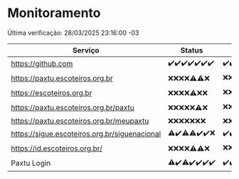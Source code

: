 # Monitoramento

Última verificação: 28/03/2025 23:16:00 -03

|Serviço|Status|Últimas 24h|
|---|---|---|
|https://github.com|<span title="2025-03-22: OK=23">✔️</span><span title="2025-03-23: OK=23">✔️</span><span title="2025-03-24: OK=23">✔️</span><span title="2025-03-25: OK=23">✔️</span><span title="2025-03-26: OK=23">✔️</span><span title="2025-03-27: OK=23">✔️</span><span title="2025-03-28: OK=1">✔️</span>|<span title="27/03/2025 23:19:00 -03 : 200">✔️</span><span title="28/03/2025 00:25:00 -03 : 200">✔️</span><span title="28/03/2025 01:10:00 -03 : 200">✔️</span><span title="28/03/2025 02:09:00 -03 : 200">✔️</span><span title="28/03/2025 03:13:00 -03 : 200">✔️</span><span title="28/03/2025 04:09:00 -03 : 200">✔️</span><span title="28/03/2025 05:12:00 -03 : 200">✔️</span><span title="28/03/2025 06:09:00 -03 : 200">✔️</span><span title="28/03/2025 07:09:00 -03 : 200">✔️</span><span title="28/03/2025 08:07:00 -03 : 200">✔️</span><span title="28/03/2025 09:16:00 -03 : 200">✔️</span><span title="28/03/2025 10:18:00 -03 : 200">✔️</span><span title="28/03/2025 11:08:00 -03 : 200">✔️</span><span title="28/03/2025 12:08:00 -03 : 200">✔️</span><span title="28/03/2025 13:10:00 -03 : 200">✔️</span><span title="28/03/2025 14:08:00 -03 : 200">✔️</span><span title="28/03/2025 15:12:00 -03 : 200">✔️</span><span title="28/03/2025 16:07:00 -03 : 200">✔️</span><span title="28/03/2025 17:10:00 -03 : 200">✔️</span><span title="28/03/2025 18:07:00 -03 : 200">✔️</span><span title="28/03/2025 19:08:00 -03 : 200">✔️</span><span title="28/03/2025 20:08:00 -03 : 200">✔️</span><span title="28/03/2025 21:42:00 -03 : 200">✔️</span><span title="28/03/2025 23:16:00 -03 : 200">✔️</span>|
|https://paxtu.escoteiros.org.br|<span title="2025-03-22: Falhas=23">❌</span><span title="2025-03-23: Falhas=23">❌</span><span title="2025-03-24: Falhas=23">❌</span><span title="2025-03-25: Falhas=23">❌</span><span title="2025-03-26: OK=2, Falhas=21">⚠️</span><span title="2025-03-27: OK=8, Falhas=15">⚠️</span><span title="2025-03-28: Falhas=1">❌</span>|<span title="27/03/2025 23:19:00 -03 : 403">❌</span><span title="28/03/2025 00:25:00 -03 : 403">❌</span><span title="28/03/2025 01:10:00 -03 : 200">✔️</span><span title="28/03/2025 02:09:00 -03 : 403">❌</span><span title="28/03/2025 03:13:00 -03 : 403">❌</span><span title="28/03/2025 04:09:00 -03 : 403">❌</span><span title="28/03/2025 05:12:00 -03 : 403">❌</span><span title="28/03/2025 06:09:00 -03 : 403">❌</span><span title="28/03/2025 07:09:00 -03 : 403">❌</span><span title="28/03/2025 08:07:00 -03 : 403">❌</span><span title="28/03/2025 09:16:00 -03 : 403">❌</span><span title="28/03/2025 10:18:00 -03 : 403">❌</span><span title="28/03/2025 11:08:00 -03 : 403">❌</span><span title="28/03/2025 12:08:00 -03 : 403">❌</span><span title="28/03/2025 13:10:00 -03 : 403">❌</span><span title="28/03/2025 14:08:00 -03 : 403">❌</span><span title="28/03/2025 15:12:00 -03 : 200">✔️</span><span title="28/03/2025 16:07:00 -03 : 403">❌</span><span title="28/03/2025 17:10:00 -03 : 403">❌</span><span title="28/03/2025 18:07:00 -03 : 403">❌</span><span title="28/03/2025 19:08:00 -03 : 403">❌</span><span title="28/03/2025 20:08:00 -03 : 403">❌</span><span title="28/03/2025 21:42:00 -03 : 403">❌</span><span title="28/03/2025 23:16:00 -03 : 403">❌</span>|
|https://escoteiros.org.br|<span title="2025-03-22: Falhas=23">❌</span><span title="2025-03-23: Falhas=23">❌</span><span title="2025-03-24: Falhas=23">❌</span><span title="2025-03-25: Falhas=23">❌</span><span title="2025-03-26: OK=1, Falhas=22">⚠️</span><span title="2025-03-27: Falhas=23">❌</span><span title="2025-03-28: Falhas=1">❌</span>|<span title="27/03/2025 23:19:00 -03 : 403">❌</span><span title="28/03/2025 00:25:00 -03 : 403">❌</span><span title="28/03/2025 01:10:00 -03 : 403">❌</span><span title="28/03/2025 02:09:00 -03 : 403">❌</span><span title="28/03/2025 03:13:00 -03 : 403">❌</span><span title="28/03/2025 04:09:00 -03 : 403">❌</span><span title="28/03/2025 05:12:00 -03 : 403">❌</span><span title="28/03/2025 06:09:00 -03 : 403">❌</span><span title="28/03/2025 07:09:00 -03 : 403">❌</span><span title="28/03/2025 08:07:00 -03 : 403">❌</span><span title="28/03/2025 09:16:00 -03 : 403">❌</span><span title="28/03/2025 10:18:00 -03 : 403">❌</span><span title="28/03/2025 11:08:00 -03 : 403">❌</span><span title="28/03/2025 12:08:00 -03 : 403">❌</span><span title="28/03/2025 13:10:00 -03 : 403">❌</span><span title="28/03/2025 14:08:00 -03 : 403">❌</span><span title="28/03/2025 15:12:00 -03 : 403">❌</span><span title="28/03/2025 16:07:00 -03 : 403">❌</span><span title="28/03/2025 17:10:00 -03 : 200">✔️</span><span title="28/03/2025 18:07:00 -03 : 403">❌</span><span title="28/03/2025 19:08:00 -03 : 403">❌</span><span title="28/03/2025 20:08:00 -03 : 403">❌</span><span title="28/03/2025 21:42:00 -03 : 403">❌</span><span title="28/03/2025 23:16:00 -03 : 403">❌</span>|
|https://paxtu.escoteiros.org.br/paxtu|<span title="2025-03-22: Falhas=23">❌</span><span title="2025-03-23: Falhas=23">❌</span><span title="2025-03-24: Falhas=23">❌</span><span title="2025-03-25: Falhas=23">❌</span><span title="2025-03-26: Falhas=23">❌</span><span title="2025-03-27: OK=2, Falhas=21">⚠️</span><span title="2025-03-28: Falhas=1">❌</span>|<span title="27/03/2025 23:19:00 -03 : 403">❌</span><span title="28/03/2025 00:25:00 -03 : 403">❌</span><span title="28/03/2025 01:10:00 -03 : 403">❌</span><span title="28/03/2025 02:09:00 -03 : 403">❌</span><span title="28/03/2025 03:13:00 -03 : 403">❌</span><span title="28/03/2025 04:09:00 -03 : 403">❌</span><span title="28/03/2025 05:12:00 -03 : 200">✔️</span><span title="28/03/2025 06:09:00 -03 : 403">❌</span><span title="28/03/2025 07:09:00 -03 : 403">❌</span><span title="28/03/2025 08:07:00 -03 : 403">❌</span><span title="28/03/2025 09:16:00 -03 : 403">❌</span><span title="28/03/2025 10:18:00 -03 : 403">❌</span><span title="28/03/2025 11:08:00 -03 : 403">❌</span><span title="28/03/2025 12:08:00 -03 : 403">❌</span><span title="28/03/2025 13:10:00 -03 : 403">❌</span><span title="28/03/2025 14:08:00 -03 : 403">❌</span><span title="28/03/2025 15:12:00 -03 : 403">❌</span><span title="28/03/2025 16:07:00 -03 : 403">❌</span><span title="28/03/2025 17:10:00 -03 : 403">❌</span><span title="28/03/2025 18:07:00 -03 : 200">✔️</span><span title="28/03/2025 19:08:00 -03 : 403">❌</span><span title="28/03/2025 20:08:00 -03 : 403">❌</span><span title="28/03/2025 21:42:00 -03 : 403">❌</span><span title="28/03/2025 23:16:00 -03 : 403">❌</span>|
|https://paxtu.escoteiros.org.br/meupaxtu|<span title="2025-03-22: Falhas=23">❌</span><span title="2025-03-23: Falhas=23">❌</span><span title="2025-03-24: Falhas=23">❌</span><span title="2025-03-25: Falhas=23">❌</span><span title="2025-03-26: Falhas=23">❌</span><span title="2025-03-27: Falhas=23">❌</span><span title="2025-03-28: Falhas=1">❌</span>|<span title="27/03/2025 23:19:00 -03 : 403">❌</span><span title="28/03/2025 00:25:00 -03 : 403">❌</span><span title="28/03/2025 01:11:00 -03 : 403">❌</span><span title="28/03/2025 02:09:00 -03 : 403">❌</span><span title="28/03/2025 03:13:00 -03 : 403">❌</span><span title="28/03/2025 04:09:00 -03 : 403">❌</span><span title="28/03/2025 05:12:00 -03 : 403">❌</span><span title="28/03/2025 06:09:00 -03 : 403">❌</span><span title="28/03/2025 07:09:00 -03 : 403">❌</span><span title="28/03/2025 08:07:00 -03 : 403">❌</span><span title="28/03/2025 09:16:00 -03 : 403">❌</span><span title="28/03/2025 10:18:00 -03 : 403">❌</span><span title="28/03/2025 11:08:00 -03 : 403">❌</span><span title="28/03/2025 12:08:00 -03 : 403">❌</span><span title="28/03/2025 13:10:00 -03 : 403">❌</span><span title="28/03/2025 14:08:00 -03 : 403">❌</span><span title="28/03/2025 15:12:00 -03 : 403">❌</span><span title="28/03/2025 16:07:00 -03 : 403">❌</span><span title="28/03/2025 17:10:00 -03 : 403">❌</span><span title="28/03/2025 18:07:00 -03 : 403">❌</span><span title="28/03/2025 19:08:00 -03 : 403">❌</span><span title="28/03/2025 20:08:00 -03 : 403">❌</span><span title="28/03/2025 21:42:00 -03 : 403">❌</span><span title="28/03/2025 23:16:00 -03 : 403">❌</span>|
|https://sigue.escoteiros.org.br/siguenacional|<span title="2025-03-22: OK=22, Falhas=1">⚠️</span><span title="2025-03-23: OK=23">✔️</span><span title="2025-03-24: OK=22, Falhas=1">⚠️</span><span title="2025-03-25: OK=22, Falhas=1">⚠️</span><span title="2025-03-26: OK=23">✔️</span><span title="2025-03-27: OK=23">✔️</span><span title="2025-03-28: Falhas=1">❌</span>|<span title="27/03/2025 23:19:00 -03 : 200">✔️</span><span title="28/03/2025 00:25:00 -03 : 200">✔️</span><span title="28/03/2025 01:11:00 -03 : 200">✔️</span><span title="28/03/2025 02:09:00 -03 : 200">✔️</span><span title="28/03/2025 03:13:00 -03 : 200">✔️</span><span title="28/03/2025 04:09:00 -03 : 200">✔️</span><span title="28/03/2025 05:12:00 -03 : 200">✔️</span><span title="28/03/2025 06:09:00 -03 : 200">✔️</span><span title="28/03/2025 07:09:00 -03 : 200">✔️</span><span title="28/03/2025 08:07:00 -03 : 200">✔️</span><span title="28/03/2025 09:16:00 -03 : 200">✔️</span><span title="28/03/2025 10:18:00 -03 : 200">✔️</span><span title="28/03/2025 11:08:00 -03 : 200">✔️</span><span title="28/03/2025 12:08:00 -03 : 200">✔️</span><span title="28/03/2025 13:10:00 -03 : 200">✔️</span><span title="28/03/2025 14:08:00 -03 : 200">✔️</span><span title="28/03/2025 15:12:00 -03 : 200">✔️</span><span title="28/03/2025 16:07:00 -03 : 200">✔️</span><span title="28/03/2025 17:10:00 -03 : 200">✔️</span><span title="28/03/2025 18:07:00 -03 : 200">✔️</span><span title="28/03/2025 19:08:00 -03 : 200">✔️</span><span title="28/03/2025 20:08:00 -03 : 200">✔️</span><span title="28/03/2025 21:42:00 -03 : 200">✔️</span><span title="28/03/2025 23:16:00 -03 : 200">✔️</span>|
|https://id.escoteiros.org.br/|<span title="2025-03-22: Falhas=23">❌</span><span title="2025-03-23: Falhas=23">❌</span><span title="2025-03-24: Falhas=23">❌</span><span title="2025-03-25: Falhas=23">❌</span><span title="2025-03-26: OK=2, Falhas=21">⚠️</span><span title="2025-03-27: OK=7, Falhas=16">⚠️</span><span title="2025-03-28: Falhas=1">❌</span>|<span title="27/03/2025 23:19:00 -03 : 403">❌</span><span title="28/03/2025 00:25:00 -03 : 403">❌</span><span title="28/03/2025 01:11:00 -03 : 403">❌</span><span title="28/03/2025 02:09:00 -03 : 403">❌</span><span title="28/03/2025 03:13:00 -03 : 403">❌</span><span title="28/03/2025 04:09:00 -03 : 403">❌</span><span title="28/03/2025 05:12:00 -03 : 403">❌</span><span title="28/03/2025 06:09:00 -03 : 200">✔️</span><span title="28/03/2025 07:09:00 -03 : 403">❌</span><span title="28/03/2025 08:07:00 -03 : 403">❌</span><span title="28/03/2025 09:16:00 -03 : 403">❌</span><span title="28/03/2025 10:18:00 -03 : 403">❌</span><span title="28/03/2025 11:08:00 -03 : 403">❌</span><span title="28/03/2025 12:08:00 -03 : 200">✔️</span><span title="28/03/2025 13:10:00 -03 : 200">✔️</span><span title="28/03/2025 14:08:00 -03 : 403">❌</span><span title="28/03/2025 15:12:00 -03 : 200">✔️</span><span title="28/03/2025 16:07:00 -03 : 403">❌</span><span title="28/03/2025 17:10:00 -03 : 403">❌</span><span title="28/03/2025 18:07:00 -03 : 200">✔️</span><span title="28/03/2025 19:08:00 -03 : 403">❌</span><span title="28/03/2025 20:08:00 -03 : 200">✔️</span><span title="28/03/2025 21:42:00 -03 : 403">❌</span><span title="28/03/2025 23:16:00 -03 : 403">❌</span>|
|Paxtu Login|<span title="2025-03-22: OK=22, Falhas=1">⚠️</span><span title="2025-03-23: OK=23">✔️</span><span title="2025-03-24: OK=22, Falhas=1">⚠️</span><span title="2025-03-25: OK=23">✔️</span><span title="2025-03-26: OK=23">✔️</span><span title="2025-03-27: OK=23">✔️</span><span title="2025-03-28: OK=1">✔️</span>|<span title="27/03/2025 23:19:00 -03 : 200">✔️</span><span title="28/03/2025 00:25:00 -03 : 200">✔️</span><span title="28/03/2025 01:11:00 -03 : 200">✔️</span><span title="28/03/2025 02:09:00 -03 : 200">✔️</span><span title="28/03/2025 03:13:00 -03 : 200">✔️</span><span title="28/03/2025 04:09:00 -03 : 200">✔️</span><span title="28/03/2025 05:12:00 -03 : 200">✔️</span><span title="28/03/2025 06:09:00 -03 : 200">✔️</span><span title="28/03/2025 07:09:00 -03 : 200">✔️</span><span title="28/03/2025 08:07:00 -03 : 200">✔️</span><span title="28/03/2025 09:16:00 -03 : 200">✔️</span><span title="28/03/2025 10:18:00 -03 : 200">✔️</span><span title="28/03/2025 11:08:00 -03 : 200">✔️</span><span title="28/03/2025 12:08:00 -03 : 200">✔️</span><span title="28/03/2025 13:10:00 -03 : 200">✔️</span><span title="28/03/2025 14:08:00 -03 : 200">✔️</span><span title="28/03/2025 15:12:00 -03 : 200">✔️</span><span title="28/03/2025 16:07:00 -03 : 200">✔️</span><span title="28/03/2025 17:10:00 -03 : 200">✔️</span><span title="28/03/2025 18:07:00 -03 : 200">✔️</span><span title="28/03/2025 19:08:00 -03 : 200">✔️</span><span title="28/03/2025 20:08:00 -03 : 200">✔️</span><span title="28/03/2025 21:42:00 -03 : 200">✔️</span><span title="28/03/2025 23:16:00 -03 : 200">✔️</span>|

